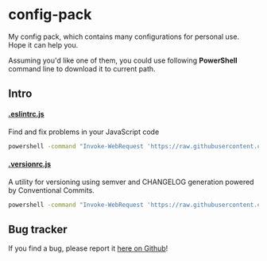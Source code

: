 # config-pack

My config pack, which contains many configurations for personal use. Hope it can help you.

Assuming you'd like one of them, you could use following **PowerShell** command line to download it to current path.

## Intro

#### [.eslintrc.js](https://github.com/eslint/eslint)

Find and fix problems in your JavaScript code

```bash
powershell -command "Invoke-WebRequest 'https://raw.githubusercontent.com/zixiCat/config-pack/master/.eslintrc.js' -OutFile '.eslintrc.js'"
```

#### [.versionrc.js](https://github.com/conventional-changelog/standard-version)

A utility for versioning using semver and CHANGELOG generation powered by Conventional Commits.

```bash
powershell -command "Invoke-WebRequest 'https://raw.githubusercontent.com/zixiCat/config-pack/master/.versionrc.js' -OutFile '.versionrc.js'"
```


## Bug tracker

If you find a bug, please report it [here on Github](https://github.com/zixiCat/config-pack/issues)!
